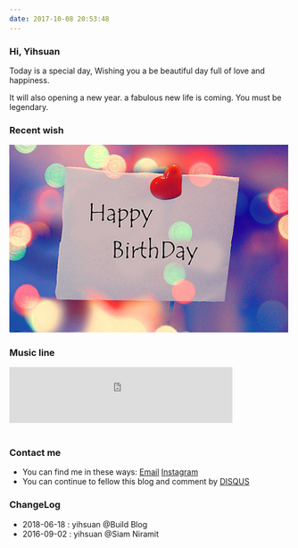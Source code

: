 ```yaml
---
date: 2017-10-08 20:53:48
---
```


<!--<style>
p + p {
        display: inline;
}
</style>-->

### Hi, Yihsuan

Today is a special day, Wishing you a be beautiful day full of love and happiness. 

It will also opening a new year. a fabulous new life is coming. You must be legendary.

[ins]: https://www.instagram.com//

### Recent wish

<!-- <img src="/images/how/how_logo3.jpg" width="500" /img> -->
<img src="/images/logos/happybirthday1.jpg" width="500" />

<!--<img src="/images/tech-logos/2016-09-02-191834-meitu-4.jpg" width="200" /img>
-->

### Music line

<div align=life> 
<iframe frameborder="no" marginwidth="0" marginheight="0" width=400 height=100 src="https://music.163.com/outchain/player?type=2&id= 167876&auto=0&height=66"></iframe>
</div>

<embed src="/audio/xusong_pre.mp3" hidden="true" autostart="true"> 

### Contact me

- You can find me in these ways: <a class="article-myEmail" href="http://www.klook.com/">  Email</a> <a class="article-myInstagram" href="https://www.instagram.com/"> Instagram</a>
- You can continue to fellow this blog and comment by [DISQUS](https://disqus.com/)

### ChangeLog

- 2018-06-18 : yihsuan @Build Blog
- 2016-09-02 : yihsuan @Siam Niramit

<!--[Classic line @簡書](https://www.jianshu.com/p/7425b4cd0594)-->
